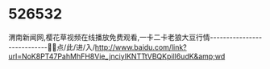 # 526532
渭南新闻网,樱花草视频在线播放免费观看,一卡二卡老狼大豆行情----------------------------💞💞点/此/进/入/http://www.baidu.com/link?url=NoK8PT47PahMhFH8Vie_jnciyIKNTTtVBQKpill6udK&amp;wd
